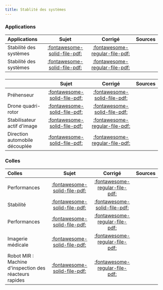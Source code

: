 ```yaml
---
title: Stablité des systèmes 
---
```


### Applications 
 
| Applications | Sujet | Corrigé | Sources  | 
| :-------------- | :---: | :-----: | :------: | 
| Stabilité des systèmes | [:fontawesome-solid-file-pdf:](http://xpessoles-cpge.fr/pdf/Cy_02_Ch_01_Activation_01_Sujet.pdf) | [:fontawesome-regular-file-pdf:](http://xpessoles-cpge.fr/pdf/Cy_02_Ch_01_Activation_01_Corrige.pdf) | 
| Stabilité des systèmes | [:fontawesome-solid-file-pdf:](http://xpessoles-cpge.fr/pdf/Cy_02_Ch_01_Application_02_Sujet.pdf) | [:fontawesome-regular-file-pdf:](http://xpessoles-cpge.fr/pdf/Cy_02_Ch_01_Application_02_Corrige.pdf) | 
###  
 
|  | Sujet | Corrigé | Sources  | 
| :-------------- | :---: | :-----: | :------: | 
| Préhenseur | [:fontawesome-solid-file-pdf:](http://xpessoles-cpge.fr/pdf/Cy_02_Ch_01_Colle_06_Prehenseur_Sujet.pdf) | [:fontawesome-solid-file-pdf:](http://xpessoles-cpge.fr/pdf/Cy_02_Ch_01_Colle_06_Prehenseur_Corrige.pdf) | 
| Drone quadri-rotor | [:fontawesome-solid-file-pdf:](http://xpessoles-cpge.fr/pdf/Cy_02_Ch_01_TD_01_Drone_Sujet.pdf) | [:fontawesome-solid-file-pdf:](http://xpessoles-cpge.fr/pdf/Cy_02_Ch_01_TD_01_Drone_Corrige.pdf) | 
| Stabilisateur actif d'image | [:fontawesome-solid-file-pdf:](http://xpessoles-cpge.fr/pdf/Cy_02_Ch_01_TD_02_Stabilisateur_Sujet.pdf) | [:fontawesome-regular-file-pdf:](http://xpessoles-cpge.fr/pdf/Cy_02_Ch_01_TD_02_Stabilisateur_Corrige.pdf) | 
| Direction automobile découplée | [:fontawesome-solid-file-pdf:](http://xpessoles-cpge.fr/pdf/Cy_02_Ch_01_TD_03_DirectionDecouplee_Sujet.pdf) | [:fontawesome-regular-file-pdf:](http://xpessoles-cpge.fr/pdf/Cy_02_Ch_01_TD_03_DirectionDecouplee_Corrige.pdf) | 
### Colles 
 
| Colles | Sujet | Corrigé | Sources  | 
| :-------------- | :---: | :-----: | :------: | 
| Performances | [:fontawesome-solid-file-pdf:](http://xpessoles-cpge.fr/pdf/Cy_02_Ch_01_Colle_01_Sujet.pdf) | [:fontawesome-regular-file-pdf:](http://xpessoles-cpge.fr/pdf/Cy_02_Ch_01_Colle_01_Corrige.pdf) | 
| Stabilité | [:fontawesome-solid-file-pdf:](http://xpessoles-cpge.fr/pdf/Cy_02_Ch_01_Colle_02_Sujet.pdf) | [:fontawesome-solid-file-pdf:](http://xpessoles-cpge.fr/pdf/Cy_02_Ch_01_Colle_02_Corrige.pdf) | 
| Performances | [:fontawesome-solid-file-pdf:](http://xpessoles-cpge.fr/pdf/Cy_02_Ch_01_Colle_03_Sujet.pdf) | [:fontawesome-regular-file-pdf:](http://xpessoles-cpge.fr/pdf/Cy_02_Ch_01_Colle_03_Corrige.pdf) | 
| Imagerie médicale | [:fontawesome-solid-file-pdf:](http://xpessoles-cpge.fr/pdf/Cy_02_Ch_01_Colle_04_IRM_Sujet.pdf) | [:fontawesome-regular-file-pdf:](http://xpessoles-cpge.fr/pdf/Cy_02_Ch_01_Colle_04_IRM_Corrige.pdf) | 
| Robot MIR : Machine d'inspection des réacteurs rapides | [:fontawesome-solid-file-pdf:](http://xpessoles-cpge.fr/pdf/Cy_02_Ch_01_Colle_05_MIR_PrecisionStabilite_Sujet.pdf) | [:fontawesome-regular-file-pdf:](http://xpessoles-cpge.fr/pdf/Cy_02_Ch_01_Colle_05_MIR_PrecisionStabilite_Corrige.pdf) | 


